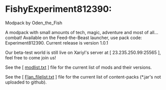# FishyExperiment812390: 
Modpack by Oden_the_Fish

A modpack with small amounts of tech, magic, adventure and most of all... combat!
Available on the Feed-the-Beast launcher, use pack code: Experiment812390. Current release is version 1.0.1

Our beta-test world is still live on Xariyl's server at \[ 23.235.250.99:25565 \], feel free to come join us!

See the \[ [modlist.txt](https://github.com/Xariyl/FishyExperiment812390/blob/master/modlist.txt) \] file for the current list of mods and their versions.

See the \[ [Flan_filelist.txt](https://github.com/Xariyl/FishyExperiment812390/blob/master/Flan%20filelist.txt) \] file for the current list of content-packs (*.jar's not uploaded to github).
